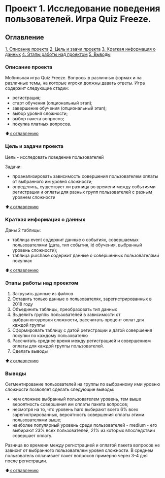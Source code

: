 # Проект 1. Исследование поведения пользователей. Игра Quiz Freeze.

## Оглавление 
[1. Описание проекта](https://github.com/SavchenkoNastena/sf_data_science/tree/main/project_1/README.md#Описание-проекта)
[2. Цель и заачи проекта](https://github.com/SavchenkoNastena/sf_data_science/tree/main/project_1/README.md#Цель-и-задачи-проекта)
[3. Краткая информация о данных](https://github.com/SavchenkoNastena/sf_data_science/tree/main/project_1/README.md#Краткая-информация-о-данных)
[4. Этапы работы над проектом](https://github.com/SavchenkoNastena/sf_data_science/tree/main/project_1/README.md#Этапы-работы-над-проектом)
[5. Выводы](https://github.com/SavchenkoNastena/sf_data_science/tree/main/project_1/README.md#Выводы)

### Описание проекта 
Мобильная игра Quiz Freeze. Вопросы в различных формах и на различные темы, на которые игроки должны давать ответы.
Игра содержит следующие стадии:
- регистрация;
- старт обучения (опциональный этап);
- завершение обучения (опциональный этап);
- выбор уровня сложности;
- выбор пакета вопросов;
- покупка платных вопросов.

:arrow_up:[к оглавлению](https://github.com/SavchenkoNastena/sf_data_science/tree/main/project_1/README.md#Оглавление)


### Цель и задачи проекта
Цель - исследовать поведение пользователей

Задачи:
- проанализировать зависимость совершения пользователем оплаты от выбранного им уровня сложности;
- определить, существует ли разница во времени между событиями регистрации и оплаты для разных групп пользователей с разным уровнем сложности

:arrow_up:[к оглавлению](https://github.com/SavchenkoNastena/sf_data_science/tree/main/project_1/README.md#Оглавление)



### Краткая информация о данных
Даны 2 таблицы:
- таблица event содержит данные о событиях, совершаемых пользователями (дата, тип события, id обучения, выбранный уровень сложности);
- таблица purchase содержит данные о совершенных пользователями покупках

:arrow_up:[к оглавлению](https://github.com/SavchenkoNastena/sf_data_science/tree/main/project_1/README.md#Оглавление)


### Этапы работы над проектом
1. Загрузить данные из файлов
2. Оставить только данные о пользователях, зарегистрированных в 2018 году
3. Объединить таблицы, преобразовать тип данных
4. Выделить группы пользователей в зависимости от выбранногоуровня сложности, рассчитать процент оплат для каждой группы
5. Сформировать таблицу с датой регистрации и датой совершения покупки по каждому пользователю
6. Рассчитать среднее время между регистрацией и совершением оплаты для каждой группы пользователей.
7. Сделать выводы


:arrow_up:[к оглавлению](https://github.com/SavchenkoNastena/sf_data_science/tree/main/project_1/README.md#Оглавление)


### Выводы

Сегментирование пользователей на группы по выбранному ими уровню сложности позволяет сделать следующие выводы:
- чем сложнее выбранный пользователем уровень, тем выше вероятность совершения им оплаты пакета вопросов;
- несмотря на то, что уровень hard выбирают всего 6% всех зарегистрированных, вероятность совершения оплаты этими пользователями выше; 
- наиболее популярный уровень среди пользователей - medium - его выбирают 23% всех пользователей, 21% из которых впоследствии совершает оплату.

Разница во времени между регистрацией и оплатой пакета вопросов не зависит от выбранного пользователем уровня сложности. В среднем пользователь оплачивает пакет вопросов примерно через 3-4 дня после регистрации.

:arrow_up:[к оглавлению](https://github.com/SavchenkoNastena/sf_data_science/tree/main/project_1/README.md#Оглавление)
